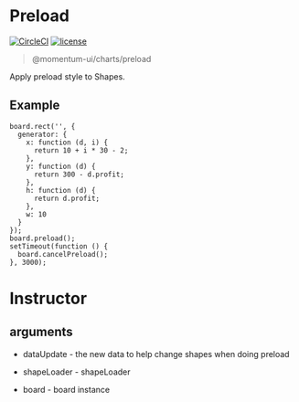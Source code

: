 # Preload

[![CircleCI](https://img.shields.io/circleci/project/github/momentum-design/momentum-ui/master.svg)](https://circleci.com/gh/momentum-design/momentum-ui/)
[![license](https://img.shields.io/github/license/momentum-design/momentum-ui.svg?color=blueviolet)](https://github.com/momentum-design/momentum-ui/blob/master/charts/LICENSE)

> @momentum-ui/charts/preload

Apply preload style to Shapes.

## Example

```
board.rect('', {
  generator: {
    x: function (d, i) {
      return 10 + i * 30 - 2;
    },
    y: function (d) {
      return 300 - d.profit;
    },
    h: function (d) {
      return d.profit;
    },
    w: 10
  }
});
board.preload();
setTimeout(function () {
  board.cancelPreload();
}, 3000);
```

# Instructor

## arguments

+ dataUpdate - the new data to help change shapes when doing preload

+ shapeLoader - shapeLoader

+ board - board instance
